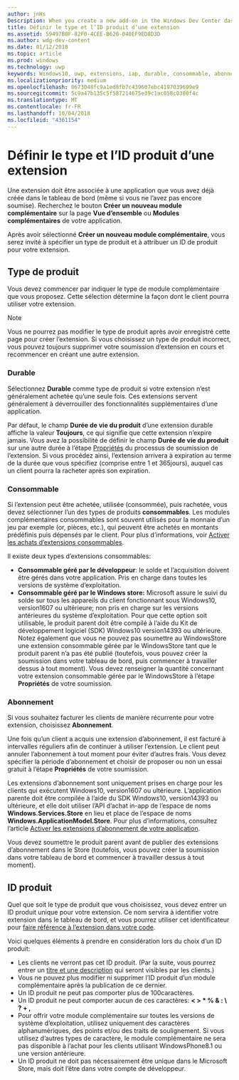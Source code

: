 ```yaml
---
author: jnHs
Description: When you create a new add-on in the Windows Dev Center dashboard, you need to specify a product type and assign it a product ID.
title: Définir le type et l’ID produit d’une extension
ms.assetid: 59497B0F-82F0-4CEE-B628-040EF9ED8D3D
ms.author: wdg-dev-content
ms.date: 01/12/2018
ms.topic: article
ms.prod: windows
ms.technology: uwp
keywords: Windows10, uwp, extensions, iap, durable, consommable, abonnement, type de produit, id produit, achat in-app, produit in-app
ms.localizationpriority: medium
ms.openlocfilehash: 0673048fc9a1ed8fb7c439607ebc4197039699e9
ms.sourcegitcommit: 5c9a47b135c5f587214675e39c1ac058c0380f4c
ms.translationtype: MT
ms.contentlocale: fr-FR
ms.lasthandoff: 10/04/2018
ms.locfileid: "4361154"
---
```

# <a name="set-your-add-on-product-type-and-product-id"></a>Définir le type et l’ID produit d’une extension

Une extension doit être associée à une application que vous avez déjà créée dans le tableau de bord (même si vous ne l’avez pas encore soumise). Recherchez le bouton **Créer un nouveau module complémentaire** sur la page **Vue d’ensemble** ou **Modules complémentaires** de votre application.

Après avoir sélectionné **Créer un nouveau module complémentaire**, vous serez invité à spécifier un type de produit et à attribuer un ID de produit pour votre extension.

## <a name="product-type"></a>Type de produit

Vous devez commencer par indiquer le type de module complémentaire que vous proposez. Cette sélection détermine la façon dont le client pourra utiliser votre extension.

> [!NOTE]
> Vous ne pourrez pas modifier le type de produit après avoir enregistré cette page pour créer l’extension. Si vous choisissez un type de produit incorrect, vous pouvez toujours supprimer votre soumission d’extension en cours et recommencer en créant une autre extension.

<span id="durable" />

### <a name="durable"></a>Durable

Sélectionnez **Durable** comme type de produit si votre extension n’est généralement achetée qu’une seule fois. Ces extensions servent généralement à déverrouiller des fonctionnalités supplémentaires d’une application.

Par défaut, le champ **Durée de vie du produit** d’une extension durable affiche la valeur **Toujours**, ce qui signifie que cette extension n’expire jamais. Vous avez la possibilité de définir le champ **Durée de vie du produit** sur une autre durée à l’étape [Propriétés](enter-add-on-properties.md) du processus de soumission de l’extension. Si vous procédez ainsi, l’extension arrivera à expiration au terme de la durée que vous spécifiez (comprise entre 1 et 365jours), auquel cas un client pourra la racheter après son expiration.

<span id="consumable" />

### <a name="consumable"></a>Consommable

Si l’extension peut être achetée, utilisée (consommée), puis rachetée, vous devez sélectionner l’un des types de produits **consommables**. Les modules complémentaires consommables sont souvent utilisés pour la monnaie d’un jeu par exemple (or, pièces, etc.), qui peuvent être achetés en montants prédéfinis puis dépensés par le client. Pour plus d’informations, voir [Activer les achats d’extensions consommables](../monetize/enable-consumable-add-on-purchases.md).

Il existe deux types d’extensions consommables:
- **Consommable géré par le développeur**: le solde et l’acquisition doivent être gérés dans votre application. Pris en charge dans toutes les versions de système d’exploitation.
- **Consommable géré par le Windows store:** Microsoft assure le suivi du solde sur tous les appareils du client fonctionnant sous Windows10, version1607 ou ultérieure; non pris en charge sur les versions antérieures du système d’exploitation. Pour que cette option soit utilisable, le produit parent doit être compilé à l’aide du Kit de développement logiciel (SDK) Windows10 version14393 ou ultérieure. Notez également que vous ne pouvez pas soumettre au WindowsStore une extension consommable gérée par le WindowsStore tant que le produit parent n’a pas été publié (toutefois, vous pouvez créer la soumission dans votre tableau de bord, puis commencer à travailler dessus à tout moment). Vous devez renseigner la quantité concernant votre extension consommable gérée par le WindowsStore à l’étape **Propriétés** de votre soumission.

<span id="subscription" />

### <a name="subscription"></a>Abonnement

Si vous souhaitez facturer les clients de manière récurrente pour votre extension, choisissez **Abonnement**.

Une fois qu’un client a acquis une extension d’abonnement, il est facturé à intervalles réguliers afin de continuer à utiliser l’extension. Le client peut annuler l’abonnement à tout moment pour éviter d’autres frais. Vous devez spécifier la période d’abonnement et choisir de proposer ou non un essai gratuit à l’étape **Propriétés** de votre soumission.

Les extensions d’abonnement sont uniquement prises en charge pour les clients qui exécutent Windows10, version1607 ou ultérieure. L’application parente doit être compilée à l’aide du SDK Windows10, version14393 ou ultérieure, et elle doit utiliser l’API d’achat in-app de l’espace de noms **Windows.Services.Store** en lieu et place de l’espace de noms **Windows.ApplicationModel.Store**. Pour plus d’informations, consultez l’article [Activer les extensions d’abonnement de votre application](../monetize/enable-subscription-add-ons-for-your-app.md).

Vous devez soumettre le produit parent avant de publier des extensions d’abonnement dans le Store (toutefois, vous pouvez créer la soumission dans votre tableau de bord et commencer à travailler dessus à tout moment).

## <a name="product-id"></a>ID produit

Quel que soit le type de produit que vous choisissez, vous devez entrer un ID produit unique pour votre extension. Ce nom servira à identifier votre extension dans le tableau de bord, et vous pourrez utiliser cet identificateur pour [faire référence à l’extension dans votre code](../monetize/in-app-purchases-and-trials.md#how-to-use-product-ids-for-add-ons-in-your-code).

Voici quelques éléments à prendre en considération lors du choix d’un ID produit:

-   Les clients ne verront pas cet ID produit. (Par la suite, vous pourrez entrer un [titre et une description](create-add-on-descriptions.md) qui seront visibles par les clients.)
-   Vous ne pouvez plus modifier ni supprimer l’ID produit d’un module complémentaire après la publication de ce dernier.
-   Un ID produit ne peut pas comporter plus de 100caractères.
-   Un ID produit ne peut comporter aucun de ces caractères: **&lt; &gt; \* % & : \\ ? + ,**
-   Pour offrir votre module complémentaire sur toutes les versions de système d’exploitation, utilisez uniquement des caractères alphanumériques, des points et/ou des traits de soulignement. Si vous utilisez d’autres types de caractère, le module complémentaire ne sera pas disponible à l’achat pour les clients utilisant WindowsPhone8.1 ou une version antérieure.
-   Un ID produit ne doit pas nécessairement être unique dans le Microsoft Store, mais doit l’être dans votre compte de développeur.
 
